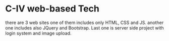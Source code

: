 # C-IV web-based Tech
there are 3 web sites one of them includes only HTML, CSS and JS. another one includes also JQuery and Bootstrap. Last one is server side project with login system and image upload.

